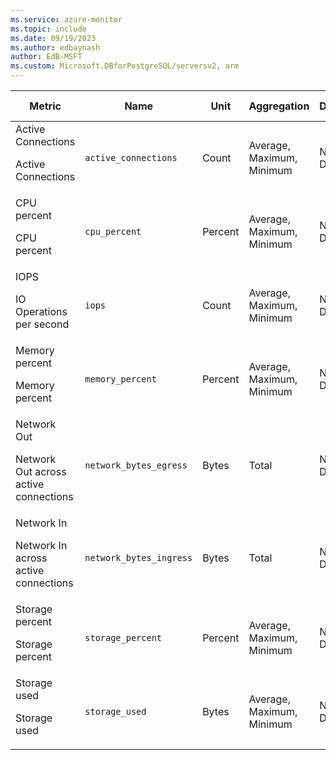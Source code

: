 ```yaml
---
ms.service: azure-monitor
ms.topic: include
ms.date: 09/19/2023
ms.author: edbaynash
author: EdB-MSFT
ms.custom: Microsoft.DBforPostgreSQL/serversv2, arm
---
```

  
  
|Metric|Name|Unit|Aggregation|Dimensions|Time Grains|DS Export|
|---|---|---|---|---|---|---|
|Active Connections<p><p>Active Connections |`active_connections` |Count |Average, Maximum, Minimum |No Dimensions|PT1M |Yes|
|CPU percent<p><p>CPU percent |`cpu_percent` |Percent |Average, Maximum, Minimum |No Dimensions|PT1M |Yes|
|IOPS<p><p>IO Operations per second |`iops` |Count |Average, Maximum, Minimum |No Dimensions|PT1M |Yes|
|Memory percent<p><p>Memory percent |`memory_percent` |Percent |Average, Maximum, Minimum |No Dimensions|PT1M |Yes|
|Network Out<p><p>Network Out across active connections |`network_bytes_egress` |Bytes |Total |No Dimensions|PT1M |Yes|
|Network In<p><p>Network In across active connections |`network_bytes_ingress` |Bytes |Total |No Dimensions|PT1M |Yes|
|Storage percent<p><p>Storage percent |`storage_percent` |Percent |Average, Maximum, Minimum |No Dimensions|PT1M |Yes|
|Storage used<p><p>Storage used |`storage_used` |Bytes |Average, Maximum, Minimum |No Dimensions|PT1M |Yes|